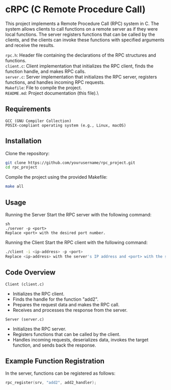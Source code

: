 # cRPC (C Remote Procedure Call)

This project implements a Remote Procedure Call (RPC) system in C. The system allows clients to call functions on a remote server as if they were local functions. The server registers functions that can be called by the clients, and the clients can invoke these functions with specified arguments and receive the results.

`rpc.h`: Header file containing the declarations of the RPC structures and functions.\
`client.c`: Client implementation that initializes the RPC client, finds the function handle, and makes RPC calls.\
`server.c`: Server implementation that initializes the RPC server, registers functions, and handles incoming RPC requests.\
`Makefile`: File to compile the project.\
`README.md`: Project documentation (this file).\

## Requirements
`GCC (GNU Compiler Collection)`\
`POSIX-compliant operating system (e.g., Linux, macOS)`

## Installation

Clone the repository:
```sh
git clone https://github.com/yourusername/rpc_project.git
cd rpc_project
```

Compile the project using the provided Makefile:
```sh
make all
```

## Usage
Running the Server
Start the RPC server with the following command:

```
sh
./server -p <port>
Replace <port> with the desired port number.
```

Running the Client
Start the RPC client with the following command:

```sh
./client -i <ip-address> -p <port>
Replace <ip-address> with the server's IP address and <port> with the server's port number.
```

## Code Overview
`Client (client.c)`
- Initializes the RPC client.
- Finds the handle for the function "add2".
- Prepares the request data and makes the RPC call.
- Receives and processes the response from the server.

`Server (server.c)`
- Initializes the RPC server.
- Registers functions that can be called by the client.
- Handles incoming requests, deserializes data, invokes the target function, and sends back the response.

## Example Function Registration
In the server, functions can be registered as follows:

```c
rpc_register(srv, "add2", add2_handler);
```

